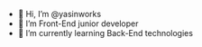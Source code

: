 - 👋 Hi, I’m @yasinworks
- 👀 I’m Front-End junior developer
- 🌱 I’m currently learning Back-End technologies

<!---
yasinworks/yasinworks is a ✨ special ✨ repository because its `README.md` (this file) appears on your GitHub profile.
You can click the Preview link to take a look at your changes.
--->

